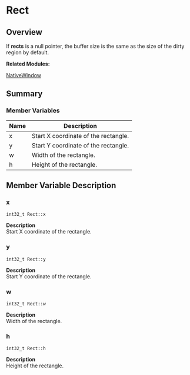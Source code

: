 # Rect


## Overview

If **rects** is a null pointer, the buffer size is the same as the size of the dirty region by default.


**Related Modules:**

[NativeWindow](_native_window.md)


## Summary



### Member Variables

| Name | Description | 
| -------- | -------- |
| x | Start X coordinate of the rectangle. | 
| y | Start Y coordinate of the rectangle.  | 
| w | Width of the rectangle. | 
| h | Height of the rectangle.  | 


## Member Variable Description 

### x

```
int32_t Rect::x
```
**Description**<br>
Start X coordinate of the rectangle.


### y

  
```
int32_t Rect::y
```
**Description**<br>
Start Y coordinate of the rectangle.

### w

  
```
int32_t Rect::w
```
**Description**<br>
Width of the rectangle.


### h

  
```
int32_t Rect::h
```
**Description**<br>
Height of the rectangle.
